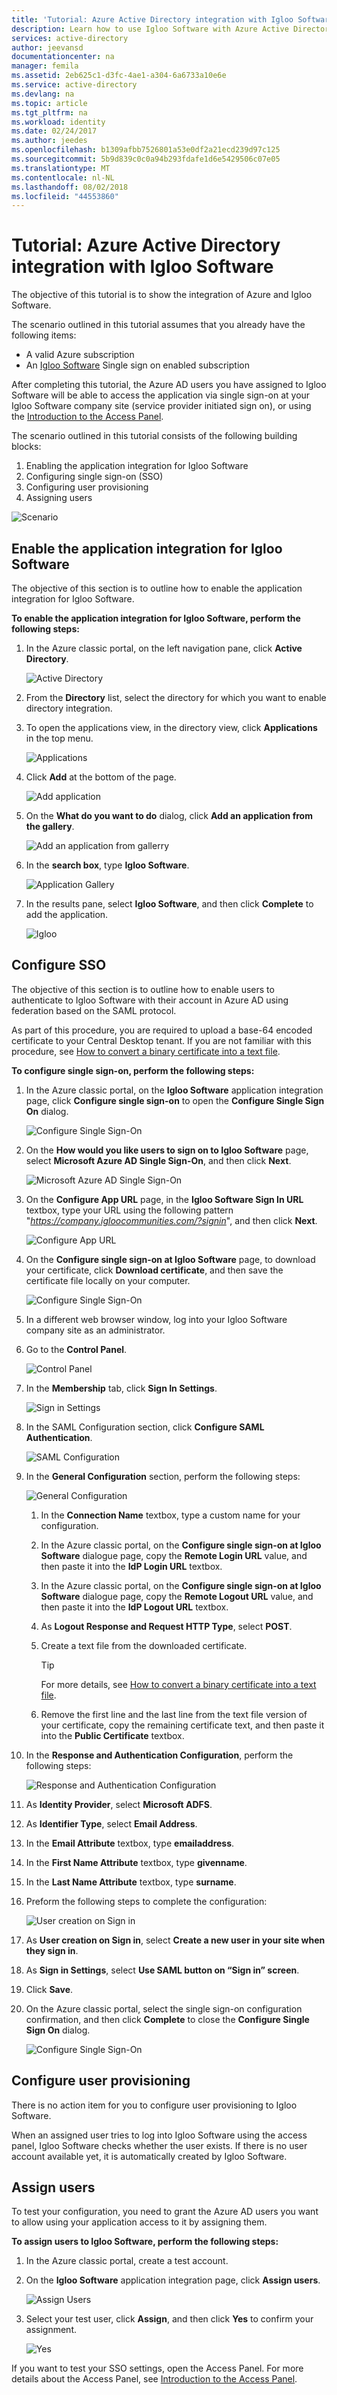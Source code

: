```yaml
---
title: 'Tutorial: Azure Active Directory integration with Igloo Software | Microsoft Docs'
description: Learn how to use Igloo Software with Azure Active Directory to enable single sign-on, automated provisioning, and more!
services: active-directory
author: jeevansd
documentationcenter: na
manager: femila
ms.assetid: 2eb625c1-d3fc-4ae1-a304-6a6733a10e6e
ms.service: active-directory
ms.devlang: na
ms.topic: article
ms.tgt_pltfrm: na
ms.workload: identity
ms.date: 02/24/2017
ms.author: jeedes
ms.openlocfilehash: b1309afbb7526801a53e0df2a21ecd239d97c125
ms.sourcegitcommit: 5b9d839c0c0a94b293fdafe1d6e5429506c07e05
ms.translationtype: MT
ms.contentlocale: nl-NL
ms.lasthandoff: 08/02/2018
ms.locfileid: "44553860"
---
```

# <a name="tutorial-azure-active-directory-integration-with-igloo-software"></a>Tutorial: Azure Active Directory integration with Igloo Software
The objective of this tutorial is to show the integration of Azure and Igloo Software.  

The scenario outlined in this tutorial assumes that you already have the following items:

* A valid Azure subscription
* An [Igloo Software](http://www.igloosoftware.com/) Single sign on enabled subscription

After completing this tutorial, the Azure AD users you have assigned to Igloo Software will be able to access the application via single sign-on at your Igloo Software company site (service provider initiated sign on), or using the [Introduction to the Access Panel](active-directory-saas-access-panel-introduction.md).

The scenario outlined in this tutorial consists of the following building blocks:

1. Enabling the application integration for Igloo Software
2. Configuring single sign-on (SSO)
3. Configuring user provisioning
4. Assigning users

![Scenario](https://docstestmedia1.blob.core.windows.net/azure-media/articles/active-directory/media/active-directory-saas-igloo-software-tutorial/IC783961.png "Scenario")

## <a name="enable-the-application-integration-for-igloo-software"></a>Enable the application integration for Igloo Software
The objective of this section is to outline how to enable the application integration for Igloo Software.

**To enable the application integration for Igloo Software, perform the following steps:**

1. In the Azure classic portal, on the left navigation pane, click **Active Directory**.
   
   ![Active Directory](https://docstestmedia1.blob.core.windows.net/azure-media/articles/active-directory/media/active-directory-saas-igloo-software-tutorial/IC700993.png "Active Directory")
2. From the **Directory** list, select the directory for which you want to enable directory integration.
3. To open the applications view, in the directory view, click **Applications** in the top menu.
   
   ![Applications](https://docstestmedia1.blob.core.windows.net/azure-media/articles/active-directory/media/active-directory-saas-igloo-software-tutorial/IC700994.png "Applications")
4. Click **Add** at the bottom of the page.
   
   ![Add application](https://docstestmedia1.blob.core.windows.net/azure-media/articles/active-directory/media/active-directory-saas-igloo-software-tutorial/IC749321.png "Add application")
5. On the **What do you want to do** dialog, click **Add an application from the gallery**.
   
   ![Add an application from gallerry](https://docstestmedia1.blob.core.windows.net/azure-media/articles/active-directory/media/active-directory-saas-igloo-software-tutorial/IC749322.png "Add an application from gallerry")
6. In the **search box**, type **Igloo Software**.
   
   ![Application Gallery](https://docstestmedia1.blob.core.windows.net/azure-media/articles/active-directory/media/active-directory-saas-igloo-software-tutorial/IC783962.png "Application Gallery")
7. In the results pane, select **Igloo Software**, and then click **Complete** to add the application.
   
   ![Igloo](https://docstestmedia1.blob.core.windows.net/azure-media/articles/active-directory/media/active-directory-saas-igloo-software-tutorial/IC783963.png "Igloo")
   
## <a name="configure-sso"></a>Configure SSO

The objective of this section is to outline how to enable users to authenticate to Igloo Software with their account in Azure AD using federation based on the SAML protocol.  

As part of this procedure, you are required to upload a base-64 encoded certificate to your Central Desktop tenant. If you are not familiar with this procedure, see [How to convert a binary certificate into a text file](http://youtu.be/PlgrzUZ-Y1o).

**To configure single sign-on, perform the following steps:**

1. In the Azure classic portal, on the **Igloo Software** application integration page, click **Configure single sign-on** to open the **Configure Single Sign On** dialog.
   
   ![Configure Single Sign-On](https://docstestmedia1.blob.core.windows.net/azure-media/articles/active-directory/media/active-directory-saas-igloo-software-tutorial/IC783964.png "Configure Single Sign-On")
2. On the **How would you like users to sign on to Igloo Software** page, select **Microsoft Azure AD Single Sign-On**, and then click **Next**.
   
   ![Microsoft Azure AD Single Sign-On](https://docstestmedia1.blob.core.windows.net/azure-media/articles/active-directory/media/active-directory-saas-igloo-software-tutorial/IC783965.png "Microsoft Azure AD Single Sign-On")
3. On the **Configure App URL** page, in the **Igloo Software Sign In URL** textbox, type your URL using the following pattern "*https://company.igloocommunities.com/?signin*", and then click **Next**.
   
   ![Configure App URL](https://docstestmedia1.blob.core.windows.net/azure-media/articles/active-directory/media/active-directory-saas-igloo-software-tutorial/IC773625.png "Configure App URL")
4. On the **Configure single sign-on at Igloo Software** page, to download your certificate, click **Download certificate**, and then save the certificate file locally on your computer.
   
   ![Configure Single Sign-On](https://docstestmedia1.blob.core.windows.net/azure-media/articles/active-directory/media/active-directory-saas-igloo-software-tutorial/IC783966.png "Configure Single Sign-On")
5. In a different web browser window, log into your Igloo Software company site as an administrator.
6. Go to the **Control Panel**.
   
   ![Control Panel](https://docstestmedia1.blob.core.windows.net/azure-media/articles/active-directory/media/active-directory-saas-igloo-software-tutorial/IC799949.png "Control Panel")
7. In the **Membership** tab, click **Sign In Settings**.
   
   ![Sign in Settings](https://docstestmedia1.blob.core.windows.net/azure-media/articles/active-directory/media/active-directory-saas-igloo-software-tutorial/IC783968.png "Sign in Settings")
8. In the SAML Configuration section, click **Configure SAML Authentication**.
   
   ![SAML Configuration](https://docstestmedia1.blob.core.windows.net/azure-media/articles/active-directory/media/active-directory-saas-igloo-software-tutorial/IC783969.png "SAML Configuration")
9. In the **General Configuration** section, perform the following steps:
   
   ![General Configuration](https://docstestmedia1.blob.core.windows.net/azure-media/articles/active-directory/media/active-directory-saas-igloo-software-tutorial/IC783970.png "General Configuration")
   1. In the **Connection Name** textbox, type a custom name for your configuration.
   2. In the Azure classic portal, on the **Configure single sign-on at Igloo Software** dialogue page, copy the **Remote Login URL** value, and then paste it into the **IdP Login URL** textbox.
   3. In the Azure classic portal, on the **Configure single sign-on at Igloo Software** dialogue page, copy the **Remote Logout URL** value, and then paste it into the **IdP Logout URL** textbox.
   4. As **Logout Response and Request HTTP Type**, select **POST**.
   5. Create a text file from the downloaded certificate.    
   
       >[!TIP]
       >For more details, see [How to convert a binary certificate into a text file](http://youtu.be/PlgrzUZ-Y1o). 
       > 
   6. Remove the first line and the last line from the text file version of your certificate, copy the remaining certificate text, and then paste it into the **Public Certificate** textbox.
10. In the **Response and Authentication Configuration**, perform the following steps:
    
    ![Response and Authentication Configuration](https://docstestmedia1.blob.core.windows.net/azure-media/articles/active-directory/media/active-directory-saas-igloo-software-tutorial/IC783971.png "Response and Authentication Configuration")
  1. As **Identity Provider**, select **Microsoft ADFS**.
  2. As **Identifier Type**, select **Email Address**.
  3. In the **Email Attribute** textbox, type **emailaddress**.
  4. In the **First Name Attribute** textbox, type **givenname**.
  5. In the **Last Name Attribute** textbox, type **surname**.
11. Preform the following steps to complete the configuration:
    
    ![User creation on Sign in](https://docstestmedia1.blob.core.windows.net/azure-media/articles/active-directory/media/active-directory-saas-igloo-software-tutorial/IC783972.png "User creation on Sign in")   
  1. As **User creation on Sign in**, select **Create a new user in your site when they sign in**.
  2. As **Sign in Settings**, select **Use SAML button on “Sign in” screen**.
  3. Click **Save**.
12. On the Azure classic portal, select the single sign-on configuration confirmation, and then click **Complete** to close the **Configure Single Sign On** dialog.
    
    ![Configure Single Sign-On](https://docstestmedia1.blob.core.windows.net/azure-media/articles/active-directory/media/active-directory-saas-igloo-software-tutorial/IC783973.png "Configure Single Sign-On")
    
## <a name="configure-user-provisioning"></a>Configure user provisioning

There is no action item for you to configure user provisioning to Igloo Software.  

When an assigned user tries to log into Igloo Software using the access panel, Igloo Software checks whether the user exists.  If there is no user account available yet, it is automatically created by Igloo Software.

## <a name="assign-users"></a>Assign users
To test your configuration, you need to grant the Azure AD users you want to allow using your application access to it by assigning them.

**To assign users to Igloo Software, perform the following steps:**

1. In the Azure classic portal, create a test account.
2. On the **Igloo Software** application integration page, click **Assign users**.
   
   ![Assign Users](https://docstestmedia1.blob.core.windows.net/azure-media/articles/active-directory/media/active-directory-saas-igloo-software-tutorial/IC783974.png "Assign Users")
3. Select your test user, click **Assign**, and then click **Yes** to confirm your assignment.
   
   ![Yes](https://docstestmedia1.blob.core.windows.net/azure-media/articles/active-directory/media/active-directory-saas-igloo-software-tutorial/IC767830.png "Yes")

If you want to test your SSO settings, open the Access Panel. For more details about the Access Panel, see [Introduction to the Access Panel](active-directory-saas-access-panel-introduction.md).





















